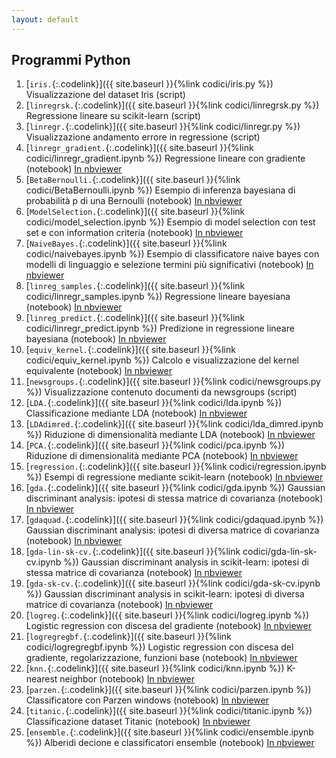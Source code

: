 ```yaml
---
layout: default
---
```


## Programmi Python

1. [`iris.`{:.codelink}]({{ site.baseurl }}{%link codici/iris.py %}) Visualizzazione del dataset Iris (script)
1. [`linregrsk.`{:.codelink}]({{ site.baseurl }}{%link codici/linregrsk.py %}) Regressione lineare su scikit-learn (script)
1. [`linregr.`{:.codelink}]({{ site.baseurl }}{%link codici/linregr.py %}) Visualizzazione andamento errore in regressione (script)
1. [`linregr_gradient.`{:.codelink}]({{ site.baseurl }}{%link codici/linregr_gradient.ipynb %}) Regressione lineare con gradiente (notebook) [In nbviewer](https://nbviewer.jupyter.org/github/tvml/ml1718/blob/master/codici/linregr_gradient.ipynb)
1. [`BetaBernoulli.`{:.codelink}]({{ site.baseurl }}{%link codici/BetaBernoulli.ipynb %}) Esempio di inferenza bayesiana di probabilità p di una Bernoulli (notebook) [In nbviewer](https://nbviewer.jupyter.org/github/tvml/ml1718/blob/master/codici/BetaBernoulli.ipynb)
1. [`ModelSelection.`{:.codelink}]({{ site.baseurl }}{%link codici/model_selection.ipynb %}) Esempio di model selection con test set e con information criteria (notebook) [In nbviewer](https://nbviewer.jupyter.org/github/tvml/ml1718/blob/master/codici/model_selection.ipynb)
1. [`NaiveBayes.`{:.codelink}]({{ site.baseurl }}{%link codici/naivebayes.ipynb %}) Esempio di classificatore naive bayes con modelli di linguaggio e selezione termini più significativi (notebook) [In nbviewer](https://nbviewer.jupyter.org/github/tvml/ml1718/blob/master/codici/naivebayes.ipynb)
1. [`linreg_samples.`{:.codelink}]({{ site.baseurl }}{%link codici/linregr_samples.ipynb %}) Regressione lineare bayesiana (notebook) [In nbviewer](https://nbviewer.jupyter.org/github/tvml/ml1718/blob/master/codici/linregr_samples.ipynb)
1. [`linreg_predict.`{:.codelink}]({{ site.baseurl }}{%link codici/linregr_predict.ipynb %}) Predizione in regressione lineare bayesiana (notebook) [In nbviewer](https://nbviewer.jupyter.org/github/tvml/ml1718/blob/master/codici/linregr_predict.ipynb)
1. [`equiv_kernel.`{:.codelink}]({{ site.baseurl }}{%link codici/equiv_kernel.ipynb %}) Calcolo e visualizzazione del kernel equivalente (notebook) [In nbviewer](https://nbviewer.jupyter.org/github/tvml/ml1718/blob/master/codici/equiv_kernel.ipynb)
1. [`newsgroups.`{:.codelink}]({{ site.baseurl }}{%link codici/newsgroups.py %}) Visualizzazione contenuto documenti da newsgroups (script)
1. [`LDA.`{:.codelink}]({{ site.baseurl }}{%link codici/lda.ipynb %}) Classificazione mediante LDA (notebook) [In nbviewer](https://nbviewer.jupyter.org/github/tvml/ml1718/blob/master/codici/lda.ipynb)
1. [`LDAdimred.`{:.codelink}]({{ site.baseurl }}{%link codici/lda_dimred.ipynb %}) Riduzione di dimensionalità mediante LDA (notebook) [In nbviewer](https://nbviewer.jupyter.org/github/tvml/ml1718/blob/master/codici/lda_dimred.ipynb)
1. [`PCA.`{:.codelink}]({{ site.baseurl }}{%link codici/pca.ipynb %}) Riduzione di dimensionalità mediante PCA (notebook) [In nbviewer](https://nbviewer.jupyter.org/github/tvml/ml1718/blob/master/codici/pca.ipynb)
1. [`regression.`{:.codelink}]({{ site.baseurl }}{%link codici/regression.ipynb %}) Esempi di regressione mediante scikit-learn (notebook) [In nbviewer](https://nbviewer.jupyter.org/github/tvml/ml1718/blob/master/codici/regression.ipynb)
1. [`gda.`{:.codelink}]({{ site.baseurl }}{%link codici/gda.ipynb %}) Gaussian discriminant analysis: ipotesi di stessa matrice di covarianza (notebook) [In nbviewer](https://nbviewer.jupyter.org/github/tvml/ml1718/blob/master/codici/gda.ipynb)
1. [`gdaquad.`{:.codelink}]({{ site.baseurl }}{%link codici/gdaquad.ipynb %}) Gaussian discriminant analysis: ipotesi di diversa matrice di covarianza (notebook) [In nbviewer](https://nbviewer.jupyter.org/github/tvml/ml1718/blob/master/codici/gdaquad.ipynb)
1. [`gda-lin-sk-cv.`{:.codelink}]({{ site.baseurl }}{%link codici/gda-lin-sk-cv.ipynb %}) Gaussian discriminant analysis in scikit-learn: ipotesi di stessa matrice di covarianza (notebook) [In nbviewer](https://nbviewer.jupyter.org/github/tvml/ml1718/blob/master/codici/gda-lin-sk-cv.ipynb)
1. [`gda-sk-cv.`{:.codelink}]({{ site.baseurl }}{%link codici/gda-sk-cv.ipynb %}) Gaussian discriminant analysis in scikit-learn: ipotesi di diversa matrice di covarianza (notebook) [In nbviewer](https://nbviewer.jupyter.org/github/tvml/ml1718/blob/master/codici/gda-sk-cv.ipynb)
1. [`logreg.`{:.codelink}]({{ site.baseurl }}{%link codici/logreg.ipynb %}) Logistic regression con discesa del gradiente (notebook) [In nbviewer](https://nbviewer.jupyter.org/github/tvml/ml1718/blob/master/codici/logreg.ipynb)
1. [`logregregbf.`{:.codelink}]({{ site.baseurl }}{%link codici/logregregbf.ipynb %}) Logistic regression con discesa del gradiente, regolarizzazione, funzioni base (notebook) [In nbviewer](https://nbviewer.jupyter.org/github/tvml/ml1718/blob/master/codici/logregregbf.ipynb)
1. [`knn.`{:.codelink}]({{ site.baseurl }}{%link codici/knn.ipynb %}) K-nearest neighbor (notebook) [In nbviewer](https://nbviewer.jupyter.org/github/tvml/ml1718/blob/master/codici/knn.ipynb)
1. [`parzen.`{:.codelink}]({{ site.baseurl }}{%link codici/parzen.ipynb %}) Classificatore con Parzen windows (notebook) [In nbviewer](https://nbviewer.jupyter.org/github/tvml/ml1718/blob/master/codici/parzen.ipynb)
1. [`titanic.`{:.codelink}]({{ site.baseurl }}{%link codici/titanic.ipynb %}) Classificazione dataset Titanic (notebook) [In nbviewer](https://nbviewer.jupyter.org/github/tvml/ml1718/blob/master/codici/titanic.ipynb)
1. [`ensemble.`{:.codelink}]({{ site.baseurl }}{%link codici/ensemble.ipynb %}) Alberidi decione e classificatori ensemble (notebook) [In nbviewer](https://nbviewer.jupyter.org/github/tvml/ml1718/blob/master/codici/ensemble.ipynb)

